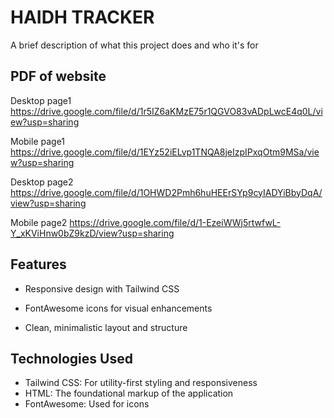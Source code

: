 
# HAIDH TRACKER

A brief description of what this project does and who it's for


## PDF of website

Desktop page1
https://drive.google.com/file/d/1r5IZ6aKMzE75r1QGVO83vADpLwcE4q0L/view?usp=sharing

Mobile page1
https://drive.google.com/file/d/1EYz52iELvp1TNQA8jeIzpIPxqOtm9MSa/view?usp=sharing

Desktop page2
https://drive.google.com/file/d/1OHWD2Pmh6huHEErSYp9cyIADYiBbyDqA/view?usp=sharing

Mobile page2
https://drive.google.com/file/d/1-EzeiWWj5rtwfwL-Y_xKViHnw0bZ9kzD/view?usp=sharing


## Features

* Responsive design with Tailwind CSS

* FontAwesome icons for visual enhancements

* Clean, minimalistic layout and structure

## Technologies Used

* Tailwind CSS: For utility-first styling and responsiveness
* HTML: The foundational markup of the application
* FontAwesome: Used for icons
    
